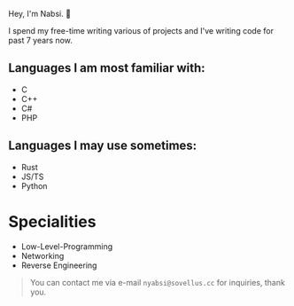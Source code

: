 Hey, I'm Nabsi. 👋

I spend my free-time writing various of projects and I've writing code for past 7 years now.

## Languages I am most familiar with:

- C
- C++
- C#
- PHP

## Languages I may use sometimes:

- Rust
- JS/TS
- Python

# Specialities

- Low-Level-Programming
- Networking
- Reverse Engineering

> You can contact me via e-mail `nyabsi@sovellus.cc` for inquiries, thank you.
